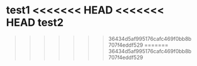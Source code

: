 test1
<<<<<<< HEAD
<<<<<<< HEAD
test2
=======
>>>>>>> 36434d5af995176cafc469f0bb8b707f4eddf529
=======
>>>>>>> 36434d5af995176cafc469f0bb8b707f4eddf529
